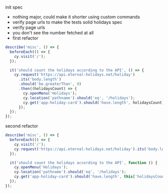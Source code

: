 init spec

- nothing major, could make it shorter using custom commands
- verify page urls to make the tests solid
  holidays spec
- verify page urls
- you don't see the number fetched at all
- first refactor

```js
describe('misc', () => {
  beforeEach(() => {
    cy.visit('/');
  });

  it('should count the holidays according to the API', () => {
    cy.request('https://api.eternal-holidays.net/holiday')
      .its('body.length')
      .should('be.greaterThan', 0)
      .then((holidaysCount) => {
        cy.openMenu('Holidays');
        cy.location('pathname').should('eq', '/holidays');
        cy.get('app-holiday-card').should('have.length', holidaysCount);
      });
  });
});
```

second refactor

```js
describe('misc', () => {
  beforeEach(() => {
    cy.visit('/');
    cy.request('https://api.eternal-holidays.net/holiday').its('body.length').should('be.greaterThan', 0).as('holidaysCount');
  });

  it('should count the holidays according to the API', function () {
    cy.openMenu('Holidays');
    cy.location('pathname').should('eq', '/holidays');
    cy.get('app-holiday-card').should('have.length', this['holidaysCount']);
  });
});
```
